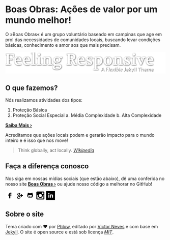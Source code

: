 # Boas Obras: Ações de valor por um mundo melhor!

O »Boas Obras« é um grupo voluntário baseado em campinas que age em prol das necessidades de comunidades locais, buscando levar condições básicas, conhecimento e amor aos que mais precisam.

[![Logo do Boas Obras](https://github.com/BoasObras/boasobras.github.io/blob/master/assets/img/logo.png)](http://boasobras.org/)

## O que fazemos?

Nós realizamos atividades dos tipos:

1. Proteção Básica
2. Proteção Social Especial
a. Média Complexidade
b. Alta Complexidade

**[Saiba Mais ›][1]**

Acreditamos que ações locais podem e gerarão impacto para o mundo inteiro e é isso que nos move!

> Think globally, act locally. [*Wikipedia*][2]

## Faça a diferença conosco

Nos siga em nossas mídias sociais (que estão abaixo), dê uma conferida no nosso site **[Boas Obras ›][7]** ou ajude nosso código a melhorar no GitHub!

[![Acesse nosso Facebook!][1.1]][8]
[![Conecte com nosso GPlus][2.1]][9]
[![Melhore nosso código][3.1]][10]
[![Veja nosso insta][4.1]][11]
[![Conecte-se com nosso LinkedIn][5.1]][12]


## Sobre o site

Tema criado com &hearts; por [Phlow][6], editado por [Victor Neves][4] e com base em [Jekyll][5]. O site é open source e está sob licença [*MIT*][3].

<!-- Links utilizados nessa página -->

 [1]: http://www.prefeitura.sp.gov.br/cidade/secretarias/upload/assistencia_social/cecoas/AULA_2_SUAS_e_a_protecao_social_a_pessoa_com_deficiencia.pdf
 [2]: https://en.wikipedia.org/wiki/Think_globally,_act_locally
 [3]: https://github.com/BoasObras/boasobras.github.io/blob/master/LICENSE
 [4]: https://www.linkedin.com/in/nevesvictor/
 [5]: http://jekyllrb.com/
 [6]: http://phlow.de/
 [7]: http://boasobras.org/
 [8]: http://fb.com/grupoboasobras
 [9]: http://plus.google.com/
 [10]: https://github.com/BoasObras
 [11]: https://www.instagram.com/grupoboasobras/
 [12]: http://www.linkedin.com/

<!-- Imagens utilizados nessa página -->

 [1.1]: https://github.com/BoasObras/boasobras.github.io/blob/master/assets/socialmedia-icons/facebook.png (facebook icon with padding)
 [2.1]: https://github.com/BoasObras/boasobras.github.io/blob/master/assets/socialmedia-icons/google-plus.png (google plus icon with padding)
 [3.1]: https://github.com/BoasObras/boasobras.github.io/blob/master/assets/socialmedia-icons/github.png (github icon with padding)
 [4.1]: https://github.com/BoasObras/boasobras.github.io/blob/master/assets/socialmedia-icons/instagram.png (instagram icon with padding)
 [5.1]: https://github.com/BoasObras/boasobras.github.io/blob/master/assets/socialmedia-icons/linkedin.png (linkedin icon with padding)

